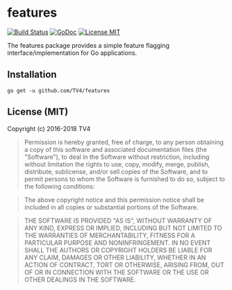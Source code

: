 # features

[![Build Status](https://travis-ci.org/TV4/features.svg?branch=master)](https://travis-ci.org/TV4/features)
[![GoDoc](https://img.shields.io/badge/godoc-reference-blue.svg?style=flat)](https://godoc.org/github.com/TV4/features)
[![License MIT](https://img.shields.io/badge/license-MIT-lightgrey.svg?style=flat)](https://github.com/TV4/features#license-mit)

The features package provides a simple feature flagging interface/implementation for Go applications.

## Installation

    go get -u github.com/TV4/features

## License (MIT)

Copyright (c) 2016-2018 TV4

> Permission is hereby granted, free of charge, to any person obtaining
> a copy of this software and associated documentation files (the
> "Software"), to deal in the Software without restriction, including
> without limitation the rights to use, copy, modify, merge, publish,
> distribute, sublicense, and/or sell copies of the Software, and to
> permit persons to whom the Software is furnished to do so, subject to
> the following conditions:

> The above copyright notice and this permission notice shall be
> included in all copies or substantial portions of the Software.

> THE SOFTWARE IS PROVIDED "AS IS", WITHOUT WARRANTY OF ANY KIND,
> EXPRESS OR IMPLIED, INCLUDING BUT NOT LIMITED TO THE WARRANTIES OF
> MERCHANTABILITY, FITNESS FOR A PARTICULAR PURPOSE AND
> NONINFRINGEMENT. IN NO EVENT SHALL THE AUTHORS OR COPYRIGHT HOLDERS BE
> LIABLE FOR ANY CLAIM, DAMAGES OR OTHER LIABILITY, WHETHER IN AN ACTION
> OF CONTRACT, TORT OR OTHERWISE, ARISING FROM, OUT OF OR IN CONNECTION
> WITH THE SOFTWARE OR THE USE OR OTHER DEALINGS IN THE SOFTWARE.
